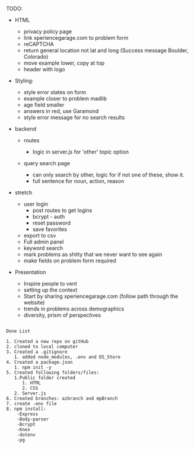 TODO:

- HTML  
  - privacy policy page
  - link xperiencegarage.com to problem form
  - reCAPTCHA
  - return general location not lat and long (Success message Boulder, Colorado)
  - move example lower, copy at top
  - header with logo

- Styling:
  - style error states on form
  - example closer to problem madlib
  - age field smaller
  - answers in red, use Garamond
  - style error message for no search results

- backend
  - routes
    - logic in server.js for 'other' topic option

  - query search page
    - can only search by other, logic for if not one of these, show it.
    - full sentence for noun, action, reason

- stretch
  - user login
    - post routes to get logins
    - bcrypt - auth
    - reset password
    - save favorites
  - export to csv
  - Full admin panel
  - keyword search
  - mark problems as shitty that we never want to see again
  - make fields on problem form required

- Presentation
  - Inspire people to vent
  - setting up the context
  - Start by sharing xperiencegarage.com (follow path through the website)
  - trends in problems across demographics
  - diversity, prism of perspectives



```

Done List

1. Created a new repo on gitHub
2. cloned to local computer
3. Created a .gitignore
   1. added node_modules, .env and DS_Store
4. Created a package.json
   1. npm init -y
5. Created following folders/files:
   1.Public folder created
      1. HTML
      2. CSS
   2. Server.js
6. Created branches: azbranch and mpBranch
7. create .env file
8. npm install:
    -Express
    -Body-parser
    -Bcrypt
    -Knex
    -dotenv
    -pg
